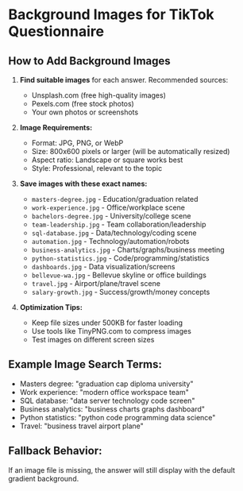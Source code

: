 # Background Images for TikTok Questionnaire

## How to Add Background Images

1. **Find suitable images** for each answer. Recommended sources:
   - Unsplash.com (free high-quality images)
   - Pexels.com (free stock photos)
   - Your own photos or screenshots

2. **Image Requirements:**
   - Format: JPG, PNG, or WebP
   - Size: 800x600 pixels or larger (will be automatically resized)
   - Aspect ratio: Landscape or square works best
   - Style: Professional, relevant to the topic

3. **Save images with these exact names:**
   - `masters-degree.jpg` - Education/graduation related
   - `work-experience.jpg` - Office/workplace scene
   - `bachelors-degree.jpg` - University/college scene
   - `team-leadership.jpg` - Team collaboration/leadership
   - `sql-database.jpg` - Data/technology/coding scene
   - `automation.jpg` - Technology/automation/robots
   - `business-analytics.jpg` - Charts/graphs/business meeting
   - `python-statistics.jpg` - Code/programming/statistics
   - `dashboards.jpg` - Data visualization/screens
   - `bellevue-wa.jpg` - Bellevue skyline or office buildings
   - `travel.jpg` - Airport/plane/travel scene
   - `salary-growth.jpg` - Success/growth/money concepts

4. **Optimization Tips:**
   - Keep file sizes under 500KB for faster loading
   - Use tools like TinyPNG.com to compress images
   - Test images on different screen sizes

## Example Image Search Terms:
- Masters degree: "graduation cap diploma university"
- Work experience: "modern office workspace team"
- SQL database: "data server technology code screen"
- Business analytics: "business charts graphs dashboard"
- Python statistics: "python code programming data science"
- Travel: "business travel airport plane"

## Fallback Behavior:
If an image file is missing, the answer will still display with the default gradient background.
